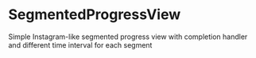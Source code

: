 # SegmentedProgressView
Simple Instagram-like segmented progress view with completion handler and different time interval for each segment
